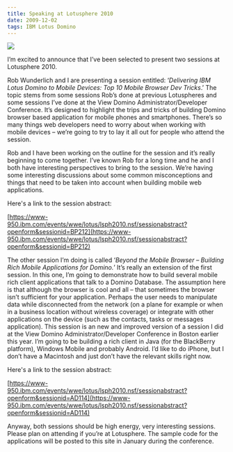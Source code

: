```yaml
---
title: Speaking at Lotusphere 2010
date: 2009-12-02
tags: IBM Lotus Domino
---
```


![](images/stories/ls-10-168x64-b-b.gif)

I’m excited to announce that I’ve been selected to present two sessions at Lotusphere 2010.

Rob Wunderlich and I are presenting a session entitled: ‘_Delivering IBM Lotus Domino to Mobile Devices: Top 10 Mobile Browser Dev Tricks_.’ The topic stems from some sessions Rob’s done at previous Lotuspheres and some sessions I’ve done at the View Domino Administrator/Developer Conference. It’s designed to highlight the trips and tricks of building Domino browser based application for mobile phones and smartphones. There’s so many things web developers need to worry about when working with mobile devices – we’re going to try to lay it all out for people who attend the session.

Rob and I have been working on the outline for the session and it’s really beginning to come together. I’ve known Rob for a long time and he and I both have interesting perspectives to bring to the session. We’re having some interesting discussions about some common misconceptions and things that need to be taken into account when building mobile web applications.

Here's a link to the session abstract:

[https://www-950.ibm.com/events/wwe/lotus/lsph2010.nsf/sessionabstract?openform&sessionid=BP212](https://www-950.ibm.com/events/wwe/lotus/lsph2010.nsf/sessionabstract?openform&sessionid=BP212)

The other session I’m doing is called ‘_Beyond the Mobile Browser – Building Rich Mobile Applications for Domino._’ It’s really an extension of the first session. In this one, I’m going to demonstrate how to build several mobile rich client applications that talk to a Domino Database. The assumption here is that although the browser is cool and all – that sometimes the browser isn’t sufficient for your application. Perhaps the user needs to manipulate data while disconnected from the network (on a plane for example or when in a business location without wireless coverage) or integrate with other applications on the device (such as the contacts, tasks or messages application). This session is an new and improved version of a session I did at the View Domino Administrator/Developer Conference in Boston earlier this year. I’m going to be building a rich client in Java (for the BlackBerry platform), Windows Mobile and probably Android. I’d like to do iPhone, but I don’t have a Macintosh and just don’t have the relevant skills right now.

Here's a link to the session abstract:

[https://www-950.ibm.com/events/wwe/lotus/lsph2010.nsf/sessionabstract?openform&sessionid=AD114](https://www-950.ibm.com/events/wwe/lotus/lsph2010.nsf/sessionabstract?openform&sessionid=AD114)

Anyway, both sessions should be high energy, very interesting sessions. Please plan on attending if you’re at Lotusphere. The sample code for the applications will be posted to this site in January during the conference.